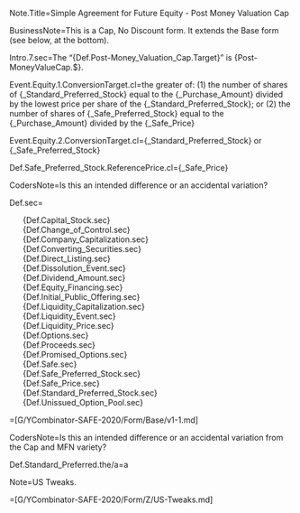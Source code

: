 
Note.Title=Simple Agreement for Future Equity - Post Money Valuation Cap

BusinessNote=This is a Cap, No Discount form. It extends the Base form (see below, at the bottom).

Intro.7.sec=The “{Def.Post-Money_Valuation_Cap.Target}” is {Post-MoneyValueCap.$}.

Event.Equity.1.ConversionTarget.cl=the greater of: (1) the number of shares of {_Standard_Preferred_Stock} equal to the {_Purchase_Amount} divided by the lowest price per share of the {_Standard_Preferred_Stock}; or (2) the number of shares of {_Safe_Preferred_Stock} equal to the {_Purchase_Amount} divided by the {_Safe_Price}

Event.Equity.2.ConversionTarget.cl={_Standard_Preferred_Stock} or {_Safe_Preferred_Stock}

Def.Safe_Preferred_Stock.ReferencePrice.cl={_Safe_Price}

CodersNote=Is this an intended difference or an accidental variation?


Def.sec=<ul type="none"><li>{Def.Capital_Stock.sec}</li><li>{Def.Change_of_Control.sec}</li><li>{Def.Company_Capitalization.sec}</li><li>{Def.Converting_Securities.sec}</li><li>{Def.Direct_Listing.sec}</li><li>{Def.Dissolution_Event.sec}</li><li>{Def.Dividend_Amount.sec}</li><li>{Def.Equity_Financing.sec}</li><li>{Def.Initial_Public_Offering.sec}</li><li>{Def.Liquidity_Capitalization.sec}</li><li>{Def.Liquidity_Event.sec}</li><li>{Def.Liquidity_Price.sec}</li><li>{Def.Options.sec}</li><li>{Def.Proceeds.sec}</li><li>{Def.Promised_Options.sec}</li><li>{Def.Safe.sec}</li><li>{Def.Safe_Preferred_Stock.sec}</li><li>{Def.Safe_Price.sec}</li><li>{Def.Standard_Preferred_Stock.sec}</li><li>{Def.Unissued_Option_Pool.sec}</li></ul>

=[G/YCombinator-SAFE-2020/Form/Base/v1-1.md]

CodersNote=Is this an intended difference or an accidental variation from the Cap and MFN variety?

Def.Standard_Preferred.the/a=a

Note=US Tweaks.

=[G/YCombinator-SAFE-2020/Form/Z/US-Tweaks.md]
